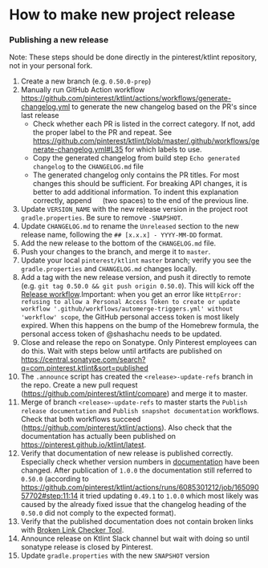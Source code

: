 # How to make new project release

### Publishing a new release

Note: These steps should be done directly in the pinterest/ktlint repository, not in your personal fork.

1. Create a new branch (e.g. `0.50.0-prep`)
2. Manually run GitHub Action workflow https://github.com/pinterest/ktlint/actions/workflows/generate-changelog.yml to generate the new changelog based on the PR's since last release
   * Check whether each PR is listed in the correct category. If not, add the proper label to the PR and repeat. See https://github.com/pinterest/ktlint/blob/master/.github/workflows/generate-changelog.yml#L35 for which labels to use. 
   * Copy the generated changelog from build step `Echo generated changelog` to the `CHANGELOG.md` file
   * The generated changelog only contains the PR titles. For most changes this should be sufficient. For breaking API changes, it is better to add additional information. To indent this explanation correctly, append `  ` (two spaces) to the end of the previous line.
3. Update `VERSION_NAME` with the new release version in the project root `gradle.properties`. Be sure to remove `-SNAPSHOT`.
4. Update `CHANGELOG.md` to rename the `Unreleased` section to the new release name, following the `## [x.x.x] - YYYY-MM-DD` format.
5. Add the new release to the bottom of the `CHANGELOG.md` file.
6. Push your changes to the branch, and merge it to `master`.
7. Update your local `pinterest/ktlint` `master` branch; verify you see the `gradle.properties` and `CHANGELOG.md` changes locally.
8. Add a tag with the new release version, and push it directly to remote (e.g. `git tag 0.50.0 && git push origin 0.50.0`). This will kick off the [Release workflow](https://github.com/pinterest/ktlint/actions/workflows/publish-release-build.yml).Important: when you get an error like `HttpError: refusing to allow a Personal Access Token to create or update workflow '.github/workflows/automerge-triggers.yml' without 'workflow' scope`, the GitHub personal access token is most likely expired. When this happens on the bump of the Homebrew formula, the personal access token of @shashachu needs to be updated.
9. Close and release the repo on Sonatype. Only Pinterest employees can do this. Wait with steps below until artifacts are published on https://central.sonatype.com/search?q=com.pinterest.ktlint&sort=published
10. The `.announce` script has created the `<release>-update-refs` branch in the repo. Create a new pull request (https://github.com/pinterest/ktlint/compare) and merge it to master.
11. Merge of branch `<release>-update-refs` to master starts the `Publish release documentation` and `Publish snapshot documentation` workflows. Check that both workflows succeed (https://github.com/pinterest/ktlint/actions). Also check that the documentation has actually been published on https://pinterest.github.io/ktlint/latest.
12. Verify that documentation of new release is published correctly. Especially check whether version numbers in [documentation](https://pinterest.github.io/ktlint/latest/install/cli/) have been changed. After publication of `1.0.0` the documentation still referred to `0.50.0` (according to https://github.com/pinterest/ktlint/actions/runs/6085301212/job/16509057702#step:11:14 it tried updating `0.49.1` to `1.0.0` which most likely was caused by the already fixed issue that the changelog heading of the `0.50.0` did not comply to the expected format).
13. Verify that the published documentation does not contain broken links with [Broken Link Checker Tool](https://www.deadlinkchecker.com/website-dead-link-checker.asp).
14. Announce release on Ktlint Slack channel but wait with doing so until sonatype release is closed by Pinterest.
15. Update `gradle.properties` with the new `SNAPSHOT` version
